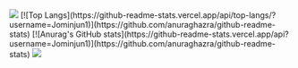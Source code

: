 

<!--
**Jominjun1/Jominjun1** is a ✨ _special_ ✨ repository because its `README.md` (this file) appears on your GitHub profile.

Here are some ideas to get you started:

<!-- header -->
<img src="https://capsule-render.vercel.app/api?type=waving&color=BDBDC8&height=150&section=header" />
[![Top Langs](https://github-readme-stats.vercel.app/api/top-langs/?username=Jominjun1)](https://github.com/anuraghazra/github-readme-stats)
[![Anurag's GitHub stats](https://github-readme-stats.vercel.app/api?username=Jominjun1)](https://github.com/anuraghazra/github-readme-stats)
<img src="https://capsule-render.vercel.app/api?type=waving&color=BDBDC8&height=150&section=footer" />
<!--
- 🔭 I’m currently working on ...
- 🌱 I’m currently learning ...
- 👯 I’m looking to collaborate on ...
- 🤔 I’m looking for help with ...
- 💬 Ask me about ...
- 📫 How to reach me: ...
- 😄 Pronouns: ...
- ⚡ Fun fact: ...
-->

